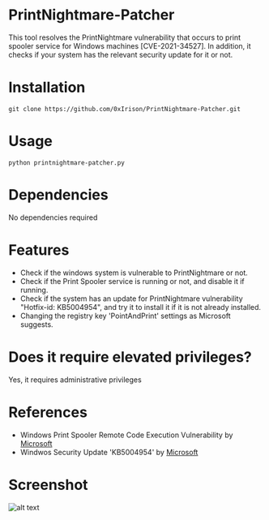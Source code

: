 # PrintNightmare-Patcher
This tool resolves the PrintNightmare vulnerability that occurs to print spooler service for Windows machines [CVE-2021-34527]. In addition, it checks if your system has the relevant security update for it or not. 

# Installation
```
git clone https://github.com/0xIrison/PrintNightmare-Patcher.git
```

# Usage
```
python printnightmare-patcher.py
```

# Dependencies
No dependencies required

# Features
- Check if the windows system is vulnerable to PrintNightmare or not.
- Check if the Print Spooler service is running or not, and disable it if running.
- Check if the system has an update for PrintNightmare vulnerability "Hotfix-id: KB5004954", and try it to install it if it is not already installed.
- Changing the registry key 'PointAndPrint' settings as Microsoft suggests.

# Does it require elevated privileges?
Yes, it requires administrative privileges

# References
- Windows Print Spooler Remote Code Execution Vulnerability by [Microsoft](https://msrc.microsoft.com/update-guide/vulnerability/CVE-2021-34527)
- Windwos Security Update 'KB5004954' by [Microsoft](https://support.microsoft.com/en-us/topic/july-6-2021-kb5004954-monthly-rollup-out-of-band-8e7742b6-8a42-41ab-86dd-0dd0b36b4139)

# Screenshot
![alt text](https://i.imgur.com/AJpJbz7.png)
